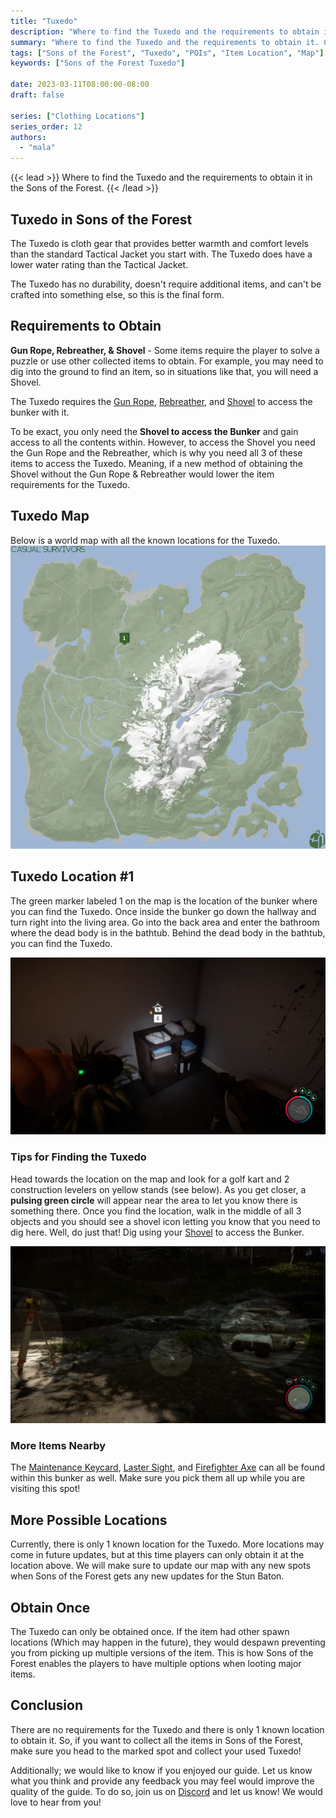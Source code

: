 ```yaml
---
title: "Tuxedo"
description: "Where to find the Tuxedo and the requirements to obtain it in the Sons of the Forest."
summary: "Where to find the Tuxedo and the requirements to obtain it. Click here to learn more about it!"
tags: ["Sons of the Forest", "Tuxedo", "POIs", "Item Location", "Map"]
keywords: ["Sons of the Forest Tuxedo"]

date: 2023-03-11T08:00:00-08:00
draft: false

series: ["Clothing Locations"]
series_order: 12
authors:
  - "mala"
---
```


{{< lead >}}
Where to find the Tuxedo and the requirements to obtain it in the Sons of the Forest.
{{< /lead >}}

## Tuxedo in Sons of the Forest
The Tuxedo is cloth gear that provides better warmth and comfort levels than the standard Tactical Jacket you start with. The Tuxedo does have a lower water rating than the Tactical Jacket. 

The Tuxedo has no durability, doesn't require additional items, and can't be crafted into something else, so this is the final form.

## Requirements to Obtain
**Gun Rope, Rebreather, & Shovel** - Some items require the player to solve a puzzle or use other collected items to obtain. For example, you may need to dig into the ground to find an item, so in situations like that, you will need a  Shovel. 

The Tuxedo requires the [Gun Rope](/sons-of-the-forest/guides/rope-gun/), [Rebreather](/sons-of-the-forest/guides/rebreather/), and [Shovel](/sons-of-the-forest/guides/shovel/) to access the bunker with it.

To be exact, you only need the **Shovel to access the Bunker** and gain access to all the contents within. However, to access the Shovel you need the Gun Rope and the Rebreather, which is why you need all 3 of these items to access the Tuxedo. Meaning, if a new method of obtaining the Shovel without the Gun Rope & Rebreather would lower the item requirements for the Tuxedo. 

## Tuxedo Map
Below is a world map with all the known locations for the Tuxedo.
![Sons of the Forest Tuxedo Map Location](img/map.webp)

## Tuxedo Location #1
The green marker labeled 1 on the map is the location of the bunker where you can find the Tuxedo. Once inside the bunker go down the hallway and turn right into the living area. Go into the back area and enter the bathroom where the dead body is in the bathtub. Behind the dead body in the bathtub, you can find the Tuxedo.

![Sons of the Forest Tuxedo Location 1](featured.webp)

### Tips for Finding the Tuxedo
Head towards the location on the map and look for a golf kart and 2 construction levelers on yellow stands (see below). As you get closer, a **pulsing green circle** will appear near the area to let you know there is something there. Once you find the location, walk in the middle of all 3 objects and you should see a shovel icon letting you know that you need to dig here. Well, do just that! Dig using your [Shovel](/sons-of-the-forest/guides/shovel/) to access the Bunker.

![Sons of the Forest Tuxedo Digging Location](img/area.webp)

### More Items Nearby
The [Maintenance Keycard](/sons-of-the-forest/guides/maintenance-keycard/), [Laster Sight](/sons-of-the-forest/guides/laser-sight/), and [Firefighter Axe](/sons-of-the-forest/guides/firefighter-axe/) can all be found within this bunker as well. Make sure you pick them all up while you are visiting this spot!

## More Possible Locations
Currently, there is only 1 known location for the Tuxedo. More locations may come in future updates, but at this time players can only obtain it at the location above.
We will make sure to update our map with any new spots when Sons of the Forest gets any new updates for the Stun Baton.

## Obtain Once
The Tuxedo can only be obtained once. If the item had other spawn locations (Which may happen in the future), they would despawn preventing you from picking up multiple versions of the item. This is how Sons of the Forest enables the players to have multiple options when looting major items. 

## Conclusion
There are no requirements for the Tuxedo and there is only 1 known location to obtain it. So, if you want to collect all the items in Sons of the Forest, make sure you head to the marked spot and collect your used Tuxedo!

Additionally; we would like to know if you enjoyed our guide. Let us know what you think and provide any feedback you may feel would improve the quality of the guide. To do so, join us on [Discord](https://discord.gg/ZXp93XsKnN) and let us know! We would love to hear from you! 
